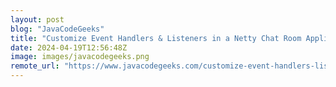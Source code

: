 ```yaml
---
layout: post
blog: "JavaCodeGeeks"
title: "Customize Event Handlers & Listeners in a Netty Chat Room Application"
date: 2024-04-19T12:56:48Z
image: images/javacodegeeks.png
remote_url: "https://www.javacodegeeks.com/customize-event-handlers-listeners-in-a-netty-chat-room-application.html"
---
```

